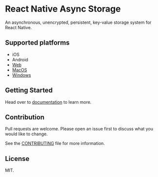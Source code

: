 # React Native Async Storage

An asynchronous, unencrypted, persistent, key-value storage system for React Native.


## Supported platforms

- iOS
- Android
- [Web](https://github.com/react-native-community/async-storage/releases/tag/v1.9.0)
- [MacOS](https://github.com/react-native-community/async-storage/releases/tag/v1.8.1)
- [Windows](https://github.com/react-native-community/async-storage/releases/tag/v1.10.0)


## Getting Started

Head over to [documentation](https://react-native-community.github.io/async-storage/) to learn more.


## Contribution
Pull requests are welcome. Please open an issue first to discuss what you would like to change.

See the [CONTRIBUTING](CONTRIBUTING.md) file for more information.

## License

MIT.
